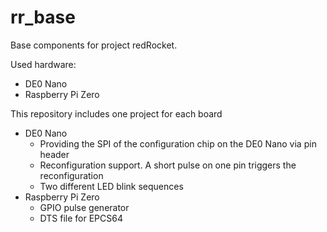 # rr_base

Base components for project redRocket.

Used hardware:
- DE0 Nano
- Raspberry Pi Zero

This repository includes one project for each board
- DE0 Nano
  - Providing the SPI of the configuration chip on the DE0 Nano via pin header
  - Reconfiguration support. A short pulse on one pin triggers the reconfiguration
  - Two different LED blink sequences
- Raspberry Pi Zero
  - GPIO pulse generator
  - DTS file for EPCS64
